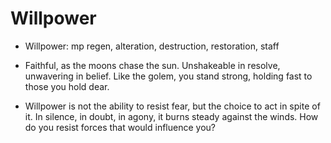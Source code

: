 # Willpower


- Willpower: mp regen, alteration, destruction, restoration, staff

- Faithful, as the moons chase the sun. Unshakeable in resolve, unwavering in belief. Like the golem, you stand strong, holding fast to those you hold dear.

- Willpower is not the ability to resist fear, but the choice to act in spite of it. In silence, in doubt, in agony, it burns steady against the winds. How do you resist forces that would influence you?
